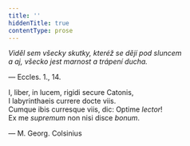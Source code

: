 ```yaml
---
title: ''
hiddenTitle: true
contentType: prose
---
```


<section>

_Viděl sem všecky skutky, kteréž se dějí pod sluncem  
a aj, všecko jest marnost a trápení ducha._

— Eccles. 1., 14. 

I, liber, in lucem, rigidi secure Catonis,  
I labyrinthaeis currere docte viis.  
Cumque ibis curresque viis, dic: Optime _lector_!  
Ex me _supremum_ non nisi disce _bonum_.

— M. Georg. Colsinius

</section>
